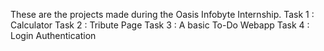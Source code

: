 These are the projects made during the Oasis Infobyte Internship.
Task 1 : Calculator
Task 2 : Tribute Page
Task 3 : A basic To-Do Webapp
Task 4 : Login Authentication
